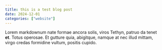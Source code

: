 ```yaml
---
title: this is a test blog post
date: 2024-12-01
categories: ["website"]
---
```


Lorem markdownum nate formae ancora solis, viros Tethyn, patruo da tenet **et**.
Totus operosae. Et gutture quia, abigitque, namque at nec illud mittam, virgo
credas formidine vultum, positis cupido.
